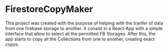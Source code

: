 # FirestoreCopyMaker <!--Name-->

This project was created with the purpose of helping with the tranfer of data from one firebase storage to another.
It consist in a React-App with a simple interface that allow to select all the permitted FB Storages. After this, the app starts to copy all the Collections from one to another, creating exact copys. 

<!--Website-->

<!--Images-->
